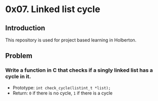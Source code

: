# 0x07. Linked list cycle

## Introduction
This repository is used for project based learning in Holberton.

## Problem

### Write a function in C that checks if a singly linked list has a cycle in it.
- Prototype: `int check_cycle(listint_t *list);`
- Return: `0` if there is no cycle, `1` if there is a cycle
